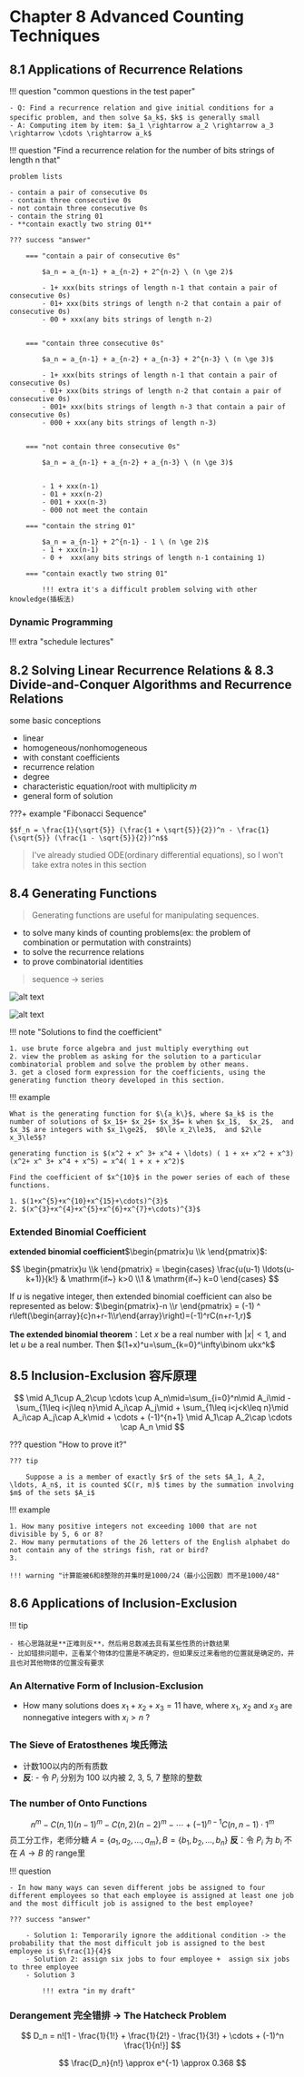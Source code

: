 # Chapter 8 Advanced Counting Techniques

## 8.1 Applications of Recurrence Relations

!!! question "common questions in the test paper"

    - Q: Find a recurrence relation and give initial conditions for a specific problem, and then solve $a_k$，$k$ is generally small
    - A: Computing item by item: $a_1 \rightarrow a_2 \rightarrow a_3 \rightarrow \cdots \rightarrow a_k$

!!! question "Find a recurrence relation for the number of bits strings of length n that"

    problem lists

    - contain a pair of consecutive 0s
    - contain three consecutive 0s
    - not contain three consecutive 0s
    - contain the string 01
    - **contain exactly two string 01**

    ??? success "answer"

        === "contain a pair of consecutive 0s"

            $a_n = a_{n-1} + a_{n-2} + 2^{n-2} \ (n \ge 2)$

            - 1+ xxx(bits strings of length n-1 that contain a pair of consecutive 0s)
            - 01+ xxx(bits strings of length n-2 that contain a pair of consecutive 0s)
            - 00 + xxx(any bits strings of length n-2)


        === "contain three consecutive 0s"

            $a_n = a_{n-1} + a_{n-2} + a_{n-3} + 2^{n-3} \ (n \ge 3)$

            - 1+ xxx(bits strings of length n-1 that contain a pair of consecutive 0s)
            - 01+ xxx(bits strings of length n-2 that contain a pair of consecutive 0s)
            - 001+ xxx(bits strings of length n-3 that contain a pair of consecutive 0s)
            - 000 + xxx(any bits strings of length n-3)


        === "not contain three consecutive 0s"

            $a_n = a_{n-1} + a_{n-2} + a_{n-3} \ (n \ge 3)$


            - 1 + xxx(n-1)
            - 01 + xxx(n-2)
            - 001 + xxx(n-3)
            - 000 not meet the contain

        === "contain the string 01"

            $a_n = a_{n-1} + 2^{n-1} - 1 \ (n \ge 2)$
            - 1 + xxx(n-1)
            - 0 +  xxx(any bits strings of length n-1 containing 1)
        
        === "contain exactly two string 01"
            
            !!! extra it's a difficult problem solving with other knowledge(插板法)

### Dynamic Programming

!!! extra "schedule lectures"

## 8.2 Solving Linear Recurrence Relations & 8.3 Divide-and-Conquer Algorithms and Recurrence Relations

some basic conceptions

- linear
- homogeneous/nonhomogeneous
- with constant coefficients
- recurrence relation
- degree
- characteristic equation/root with multiplicity $m$
- general form of solution

???+ example "Fibonacci Sequence"

    $$f_n = \frac{1}{\sqrt{5}} (\frac{1 + \sqrt{5}}{2})^n - \frac{1}{\sqrt{5}} (\frac{1 - \sqrt{5}}{2})^n$$

> I've already studied ODE(ordinary differential equations), so I won't take extra notes in this section

## 8.4 Generating Functions

> Generating functions are useful for manipulating sequences.

- to solve many kinds of counting problems(ex: the problem of combination or permutation with constraints)
- to solve the recurrence relations
- to prove combinatorial identities

> sequence -> series

![alt text](images/8/GenFuncTheorem.png)

![alt text](images/8/UsefulGenFunc.png)

!!! note "Solutions to find the coefficient"

    1. use brute force algebra and just multiply everything out
    2. view the problem as asking for the solution to a particular combinatorial problem and solve the problem by other means.
    3. get a closed form expression for the coefficients, using the generating function theory developed in this section.

!!! example

    What is the generating function for $\{a_k\}$, where $a_k$ is the number of solutions of $x_1$+ $x_2$+ $x_3$= k when $x_1$,  $x_2$,  and $x_3$ are integers with $x_1\ge2$,  $0\le x_2\le3$,  and $2\le x_3\le5$?

    generating function is $(x^2 + x^ 3+ x^4 + \ldots) ( 1 + x+ x^2 + x^3) (x^2+ x^ 3+ x^4 + x^5) = x^4( 1 + x + x^2)$
    
    Find the coefficient of $x^{10}$ in the power series of each of these functions.
    
    1. $(1+x^{5}+x^{10}+x^{15}+\cdots)^{3}$
    2. $(x^{3}+x^{4}+x^{5}+x^{6}+x^{7}+\cdots)^{3}$

### Extended Binomial Coefficient

**extended binomial coefficient**$\begin{pmatrix}u \\k \end{pmatrix}$:

$$
\begin{pmatrix}u \\k \end{pmatrix} = \begin{cases} \frac{u(u-1) \ldots(u-k+1)}{k!} & \mathrm{if~} k>0 \\1 & \mathrm{if~} k=0 \end{cases}
$$

If $u$ is negative integer, then extended binomial coefficient can also be represented as below:
$\begin{pmatrix}-n \\r \end{pmatrix} = (-1) ^ r\left(\begin{array}{c}n+r-1\\r\end{array}\right)=(-1)^rC(n+r-1,r)$

**The extended binomial theorem**：Let $x$ be a real number with $|x| < 1$, and let $u$ be a real number. Then $(1+x)^u=\sum_{k=0}^\infty\binom ukx^k$

## 8.5 Inclusion-Exclusion 容斥原理

$$
\mid A_1\cup A_2\cup \cdots \cup A_n\mid=\sum_{i=0}^n\mid A_i\mid - \sum_{1\leq i<j\leq n}\mid A_i\cap A_j\mid + \sum_{1\leq i<j<k\leq n}\mid A_i\cap A_j\cap A_k\mid + \cdots + (-1)^{n+1} \mid A_1\cap A_2\cap \cdots \cap A_n \mid
$$

??? question "How to prove it?"

    ??? tip
        
        Suppose a is a member of exactly $r$ of the sets $A_1, A_2, \ldots, A_n$, it is counted $C(r, m)$ times by the summation involving $m$ of the sets $A_i$

!!! example

    1. How many positive integers not exceeding 1000 that are not divisible by 5, 6 or 8?
    2. How many permutations of the 26 letters of the English alphabet do not contain any of the strings fish, rat or bird?
    3.

    !!! warning "计算能被6和8整除的并集时是1000/24（最小公因数）而不是1000/48"

## 8.6 Applications of Inclusion-Exclusion

!!! tip

    - 核心思路就是**正难则反**，然后用总数减去具有某些性质的计数结果
    - 比如错排问题中，正看某个物体的位置是不确定的，但如果反过来看他的位置就是确定的，并且也对其他物体的位置没有要求

### An Alternative Form of Inclusion-Exclusion

- How many solutions does $x_1 + x_2 + x_3 = 11$ have,  where $x_1$, $x_2$ and $x_3$ are nonnegative integers with $x_i > n$ ?

### The Sieve of Eratosthenes 埃氏筛法

- 计数100以内的所有质数
- **反**: - 令 $P_i$ 分别为 100 以内被 2, 3, 5, 7 整除的整数

### The number of Onto Functions

$$n^m - C(n, 1)(n-1)^m - C(n, 2)(n-2)^m - \cdots + (-1)^{n-1}C(n, n-1) \cdot 1^m$$
员工分工作，老师分糖
$A=\{a_1,a_2,\ldots,a_m\},B=\{b_1,b_2,\ldots,b_n\}$
**反**：令 $P_i$ 为 $b_i$ 不在 $A\to B$ 的 range里

!!! question

    - In how many ways can seven different jobs be assigned to four different employees so that each employee is assigned at least one job and the most difficult job is assigned to the best employee?
    
    ??? success "answer"

        - Solution 1: Temporarily ignore the additional condition -> the probability that the most difficult job is assigned to the best employee is $\frac{1}{4}$
        - Solution 2: assign six jobs to four employee +  assign six jobs to three employee
        - Solution 3

            !!! extra "in my draft"

### Derangement 完全错排 -> The Hatcheck Problem

$$
D_n = n![1 - \frac{1}{1!} + \frac{1}{2!} - \frac{1}{3!} + \cdots + (-1)^n \frac{1}{n!}]
$$

$$
\frac{D_n}{n!} \approx e^{-1} \approx 0.368
$$
